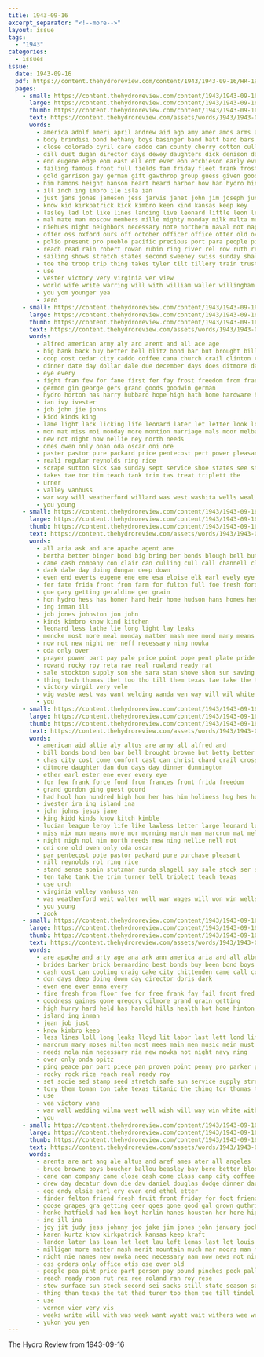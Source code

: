 ```yaml
---
title: 1943-09-16
excerpt_separator: "<!--more-->"
layout: issue
tags:
  - "1943"
categories:
  - issues
issue:
  date: 1943-09-16
  pdf: https://content.thehydroreview.com/content/1943/1943-09-16/HR-1943-09-16.pdf
  pages:
    - small: https://content.thehydroreview.com/content/1943/1943-09-16/small/HR-1943-09-16-01.jpg
      large: https://content.thehydroreview.com/content/1943/1943-09-16/large/HR-1943-09-16-01.jpg
      thumb: https://content.thehydroreview.com/content/1943/1943-09-16/thumbnails/HR-1943-09-16-01.jpg
      text: https://content.thehydroreview.com/assets/words/1943/1943-09-16/HR-1943-09-16-01.txt
      words:
        - america adolf ameri april andrew aid ago amy amer amos arms are africa all aban ann area auckland armada als ale age ather and army american able accord ang
        - body brindisi bond bethany boys basinger band batt bard bars bring better blew black bus ben bryan barnard blanche blue bell bold bradshaw brief base booth buy barnes been bobby best boy berlin business busi but back bolls boucher blessing barges board big bill bere burkhalter brother bonds both beau bowen battle butler banks
        - close colorado cyril care caddo can county cherry cotton culling church city coast college cull carruthers come cliff child case charlie counter clara camp cause cole class came col cart channel claude chief clear clinton comfort course creek cant cases
        - dill dust dugan director days dewey daughters dick denison date dennison dear death danger during dye dent down doubt dim day dozier daily dover daughter durbin distin duty dinner doing deanna dash
        - end eugene edge eom east ell ent ever eon etchieson early even england eli etta eld ebersole english ean every
        - failing famous front full fields fam friday fleet frank frost fair far fallen freely faye fort fried fan for found flansburg felt ford folks free farm field fierce first from friends freedom fore fellows former
        - gold garrison gay german gift gawthrop group guess given good germany ger guns getting gone gifford going guest glass gaw gue guinea gave glen general grip gordon glenn
        - him hamons height hanson heart heard harbor how han hydro hin hey hag hemphill hills holliday hour hinton hartford harry hainline herndon hon homes has her honor hansen home henry horton high herb had hope harder hubbard held henke harold hute
        - ill inch ing imbro ile isla ian
        - just jans jones jameson jess jarvis janet john jim joseph june
        - know kid kirkpatrick kick kimbro keen kind kansas keep key
        - lasley lad lot like lines landing live leonard little leon letter lae latter lambert lights lied land list less luck lat lionel let large laughter loan look lieu leo lucky lady light left long lie london
        - mal mate man moscow members mille mighty monday milk malta must miles most might mis main made morning maude marine miss mail major men mon march mexico marche may margaret mans mau matter more midway much mondy moze mildred monda many miller mccullough
        - niehues night neighbors necessary note northern naval not naples nice nin now nettie near nelson news naple new ning need north name nan nevada navy
        - offer oss oxford ours off october officer office otter old over only
        - polio present pro pueblo pacific precious port para people picking patrick par place pie ports petty parks paper planes pos perle plenty pea part peggy plane per past pent pleasant paul power page pearl purchase proud
        - reach read rain robert rowan rubin ring river rel row ruth rest reno ross roll rome red rush ready render radio rene rey rust record road ralph raid russell real reins res robins
        - sailing shows stretch states second sweeney swiss sunday shall season side sake service spain sons saw sites sister straits sir steffens stiff sho sturgill special street sal soon see sur state sill servi ship student stoughton struck seas style said strong seven school schools september sun sup stockton sylvester still sible south sea supe sheil streets six son share show stamps saturday stone southern space spence super short save say stamp salerno styles sorrow seen sept she severe station size
        - toe the troop trip thing takes tyler tilt tillery train trust tell tat toward them ton tow taken then tho tie towns toda town than table till tea times ting take tate
        - use
        - vester victory very virginia ver view
        - world wife write warring will with william waller willingham war williams was winfield worthy well wind wayne wallace while wear work week way weather want went weeks why wait western wells west window walker willing water
        - you yom younger yea
        - zero
    - small: https://content.thehydroreview.com/content/1943/1943-09-16/small/HR-1943-09-16-02.jpg
      large: https://content.thehydroreview.com/content/1943/1943-09-16/large/HR-1943-09-16-02.jpg
      thumb: https://content.thehydroreview.com/content/1943/1943-09-16/thumbnails/HR-1943-09-16-02.jpg
      text: https://content.thehydroreview.com/assets/words/1943/1943-09-16/HR-1943-09-16-02.txt
      words:
        - alfred american army aly ard arent and all ace age
        - big bank back buy better bell blitz bond bar but brought bill best brown buckmaster been boris bonds bandy baptist
        - coop cost cedar city caddo coffee cana church crail clinton chas commo county company carruth carl come can cam
        - dinner date day dollar dale due december days does ditmore daughter dry
        - eye every
        - fight fran few for fane first fer fay frost freedom from frank front
        - germon gin george gers grand goods goodwin german
        - hydro horton has harry hubbard hope high hath home hardware held him hasel her hes hughes hone hatfield hell holiness had heger
        - ian ivy ivester
        - job john jie johns
        - kidd kinds king
        - lame light lack licking life leonard later let letter look loan little lad lovely
        - mon mat miss moi monday more montion marriage mals moor melba
        - new not night now nellie ney north needs
        - ones owen only onan oda oscar oni ore
        - paster pastor pure packard price pentecost pert power pleasant pam par prise pro
        - reali regular reynolds ring rice
        - scrape sutton sick sao sunday sept service shoe states see station stock side sit september say school spies stand sale seed saturday sam style shoulder stellar
        - takes tae tor tim teach tank trim tas treat triplett the
        - urner
        - valley vanhuss
        - war way will weatherford willard was west washita wells weal world worth win why wheel went with well walter worlds wal
        - you young
    - small: https://content.thehydroreview.com/content/1943/1943-09-16/small/HR-1943-09-16-03.jpg
      large: https://content.thehydroreview.com/content/1943/1943-09-16/large/HR-1943-09-16-03.jpg
      thumb: https://content.thehydroreview.com/content/1943/1943-09-16/thumbnails/HR-1943-09-16-03.jpg
      text: https://content.thehydroreview.com/assets/words/1943/1943-09-16/HR-1943-09-16-03.txt
      words:
        - all aria ask and are apache agent ane
        - bertha better binger bond big bring ber bonds blough bell but bay boys bread battle
        - came cash company con clair can culling cull call channell clinton cate cena connery cruzan christi city check
        - dark dale day doing dungan deep down
        - even end everts eugene ene eme esa eloise elk earl evely eye
        - fer fate frida front from farm for fulton full foe fresh ford frank
        - gue gary getting geraldine gen grain
        - hon hydro hess has homer hard heir home hudson hans homes henry hume
        - ing inman ill
        - job jones johnston jon john
        - kinds kimbro know kind kitchen
        - leonard less lathe lie long light lay leaks
        - mencke most more meal monday matter mash mee mond many means moses music mir must metz mon mai
        - now not new night ner neff necessary ning nowka
        - oda only over
        - prayer power part pay pale price point pope pent plate pride
        - rowand rocky roy reta rae real rowland ready rat
        - sale stockton supply son she sara stan showe shon sun saving strong square sach september service stamp space south school sell such state stretch sith seed
        - thing tech thomas thet too tho till them texas tae take the tory triplett tite tant tin tickel
        - victory virgil very vele
        - wig waste west was want welding wanda wen way will wil white war win with week work
        - you
    - small: https://content.thehydroreview.com/content/1943/1943-09-16/small/HR-1943-09-16-04.jpg
      large: https://content.thehydroreview.com/content/1943/1943-09-16/large/HR-1943-09-16-04.jpg
      thumb: https://content.thehydroreview.com/content/1943/1943-09-16/thumbnails/HR-1943-09-16-04.jpg
      text: https://content.thehydroreview.com/assets/words/1943/1943-09-16/HR-1943-09-16-04.txt
      words:
        - american aid allie aly altus are army all alfred and
        - bill bonds bond ben bar bell brought browne but betty better bert baptist brown brewer bible back bank been bandy bou balboa
        - chas city cost come comfort cast can christ chard crail cross church clinton carl cach caddo chee county
        - ditmore daughter dan dun days day dinner dunnington
        - ether earl ester ene ever every eye
        - for few frank force fond from frances front frida freedom
        - grand gordon ging guest gourd
        - had hool hon hundred high hom her has him holiness hug hes home hey hydro hope hazel horton
        - ivester ira ing island ina
        - john johns jesus jane
        - king kidd kinds know kitch kimble
        - lucian league leroy life like lawless letter large leonard lou lachey living last licking lights let lovely
        - miss mix mon means more mor morning march man marcrum mat melba monday moore mente marriage
        - night nigh nol nim north needs new ning nellie nell not
        - oni ore old owen only oda oscar
        - par pentecost pote pastor packard pure purchase pleasant
        - rill reynolds rol ring rice
        - stand sense spain stutzman sunda slagell say sale stock ser switzer sunday sept six seo stuff scale sam sylvester stellar school sit slate
        - ten take tank the trim turner tell triplett teach texas
        - use urch
        - virginia valley vanhuss van
        - was weatherford weit walter well war wages will won win wells with willard
        - you young
        - zook
    - small: https://content.thehydroreview.com/content/1943/1943-09-16/small/HR-1943-09-16-05.jpg
      large: https://content.thehydroreview.com/content/1943/1943-09-16/large/HR-1943-09-16-05.jpg
      thumb: https://content.thehydroreview.com/content/1943/1943-09-16/thumbnails/HR-1943-09-16-05.jpg
      text: https://content.thehydroreview.com/assets/words/1943/1943-09-16/HR-1943-09-16-05.txt
      words:
        - are apache and arty age ana ark ann america aria ard all albert
        - brides barker brick bernardino best bonds buy been bond boys bread better battle blue brother but bride
        - cash cost can cooling craig cake city chittenden came call county con culling company cann chance christi
        - don days deep doing down day director doris dark
        - even ene ever emma every
        - fire fresh from floor foe for free frank fay fail front fred fulton full forward fed farm fight few fan ferns fern fend first farrell fait
        - goodness gaines gone gregory gilmore grand grain getting
        - high hurry hard held has harold hills health hot home hinton hall her harry hydro how hess had herb
        - island ing inman
        - jean job just
        - know kimbro keep
        - less lines loll long leaks lloyd lit labor last lett lond lim light levis left lay lie
        - marcrum mary moses milton most mees main men music mein must milk menck many meal meres more means mash money mencke man miss made mal
        - needs nola nim necessary nia new nowka not night navy ning
        - over only onda opitz
        - ping peace par part piece pan proven point penny pro parker power portland pride pie pea
        - rocky rock rice reach real ready roy
        - set socie sed stamp seed stretch safe sun service supply strength school she state suit sis space stockton save shows sat sons such sako sam san safer sipe som sole sean single saving strong
        - tory them toman ton take texas titanic the thing tor thomas than tho
        - use
        - vea victory vane
        - war wall wedding wilma west well wish will way win white with winona weeks weatherford wisdom wooley weathers was winning work
        - you
    - small: https://content.thehydroreview.com/content/1943/1943-09-16/small/HR-1943-09-16-06.jpg
      large: https://content.thehydroreview.com/content/1943/1943-09-16/large/HR-1943-09-16-06.jpg
      thumb: https://content.thehydroreview.com/content/1943/1943-09-16/thumbnails/HR-1943-09-16-06.jpg
      text: https://content.thehydroreview.com/assets/words/1943/1943-09-16/HR-1943-09-16-06.txt
      words:
        - arents are art ang ale altus and aref ames ater all angeles
        - bruce browne boys boucher ballou beasley bay bere better blood bull beach bank bethany bont burry back buy best blue bas bridgeport brings but bonds base bill brought busi basinger bring bottle beryl
        - cane can company came close cash come class camp city coffee cotton carl car carolin carlisle captain cake cry candle carruth
        - drew day decatur down die dav daniel douglas dodge dinner daughter done ditmore dague dear
        - egg endy elsie earl ery even end ethel etter
        - finder felton friend fresh fruit front friday for foot friends furlough flemings fore frances first free from forks fort
        - goose grapes gra getting geer goes gone good gal grown guthrie galt grain grade gilbert geary
        - henke hatfield had hen hoyt harlin hanes houston her hore high hens herb how hydro hardware hubert han
        - ing ill ina
        - joy jit judy jess johnny joo jake jim jones john january jock johnson
        - karen kurtz know kirkpatrick kansas keep kraft
        - landon later las loan let leet lau left lemas last lot louis lester
        - milligan more matter mash merit mountain much mar moors man mccain money martens marcrum marney monday men minnie must miss
        - night nie names new nowka need necessary nam now news not nine nice
        - oss orders only office otis ose over old
        - people pea pint price part person pay pound pinches peck pall pears pork peak par place plant paper page peggy plenty patient per pon
        - reach ready room rut rex ree roland ran roy rese
        - stow surface sun stock second sei sacks still state season sak september salt stream sawatzky seen seaman stella sill supply stamps set short see sept scott share size sale sou silver saturday sons sunday said
        - thing than texas the tat thad turer too them tue till tindel tim ted temp top tam
        - use
        - vernon vier very vis
        - weeks write will with was week want wyatt wait withers wee weatherford word worth water war wall went white wal while walls
        - yukon you yen
---
```


The Hydro Review from 1943-09-16

<!--more-->

